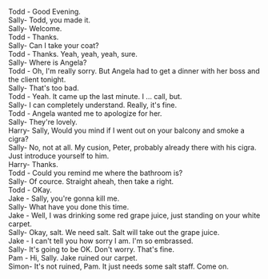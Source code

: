 Todd - Good Evening.  
Sally- Todd, you made it.  
Sally- Welcome.  
Todd - Thanks.  
Sally- Can I take your coat?  
Todd - Thanks. Yeah, yeah, yeah, sure.  
Sally- Where is Angela?  
Todd - Oh, I'm really sorry. But Angela had to get a dinner with her boss and the client tonight.  
Sally- That's too bad.  
Todd - Yeah. It came up the last minute. I ... call, but.  
Sally- I can completely understand. Really, it's fine.  
Todd - Angela wanted me to apologize for her.  
Sally- They're lovely.  
Harry- Sally, Would you mind if I went out on your balcony and smoke a cigra?  
Sally- No, not at all. My cusion, Peter, probably already there with his cigra. Just introduce yourself to him.  
Harry- Thanks.  
Todd - Could you remind me where the bathroom is?  
Sally- Of cource. Straight aheah, then take a right.  
Todd - OKay.  
Jake - Sally, you're gonna kill me.  
Sally- What have you done this time.  
Jake - Well, I was drinking some red grape juice, just standing on your white carpet.  
Sally- Okay, salt. We need salt. Salt will take out the grape juice.  
Jake - I can't tell you how sorry I am. I'm so embrassed.  
Sally- It's going to be OK. Don't worry. That's fine.  
Pam  - Hi, Sally. Jake ruined our carpet.  
Simon- It's not ruined, Pam. It just needs some salt staff. Come on.  





